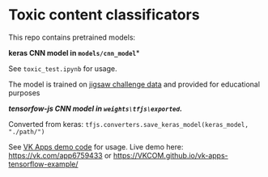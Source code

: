 # Toxic content classificators

This repo contains pretrained models:

**keras CNN model in ```models/cnn_model```***

See ```toxic_test.ipynb``` for usage.

The model is trained on [jigsaw challenge data](https://www.kaggle.com/c/jigsaw-toxic-comment-classification-challenge) and provided for educational purposes

***tensorfow-js CNN model in ```weights\tfjs\exported```.***

Converted from keras:
```tfjs.converters.save_keras_model(keras_model, "./path/")```

See [VK Apps demo code](https://github.com/VKCOM/vk-apps-tensorflow-example) for usage.
Live demo here: https://vk.com/app6759433 or https://VKCOM.github.io/vk-apps-tensorflow-example/
